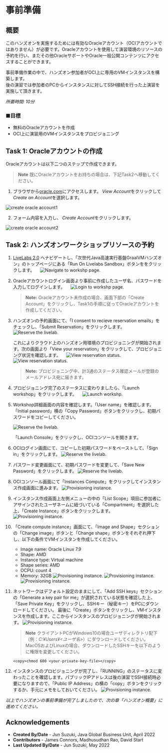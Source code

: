 # 事前準備

## 概要

このハンズオンを実施するためには有効なOracleアカウント（OCIアカウントではありません）が必要です。Oracleアカウントを使用して演習環境のリソースの予約を行い、またその他OracleサポートやOracle一般公開コンテンツにアクセスすることができます。

事前準備作業の中で、ハンズオン参加者がOCI上に専用のVMインスタンスを構築します。  
後の演習では参加者のPCからインスタンスに対してSSH接続を行った上演習を実施して頂きます。

*所要時間: 10分*

### ■目標

* 無料のOracleアカウントを作成
* OCI上に演習用のVMインスタンスをプロビジョニング


## Task 1: Oracleアカウントの作成

Oracleアカウントは以下二つのステップで作成できます。
> **Note** 既にOracleアカウントをお持ちの場合は、下記Task2へ移動してください。  

1. ブラウザから[oracle.com](https://www.oracle.com)にアクセスします。 *View Account*をクリックして *Create an Account*を選択します。

  ![create oracle account1](images/create-account1.png " ")

2. フォーム内容を入力し、 *Create Account*をクリックします。

  ![create oracle account2](images/create-account2.png " ")

## Task 2: ハンズオンワークショップリソースの予約

1. [LiveLabs 2.0](http://developer.oracle.com/livelabs) へナビゲートし、「次世代Java高速実行基盤GraalVMハンズオン」のトップページにある「Run On Livelabs Sandbox」ボタンををクリックします。
　![Navigate to workshp page.](images/livelabs01.png)

2. Oracleアカウントログイン画面より事前に作成したユーザ名、パスワードを入力してログインします。
　![Login to workshp page.](images/run-on-livelabs2.png)

    > **Note:** Oracleアカウント未作成の場合、画面下部の「Create Account」をクリックし、Task1の手順に従ってOracleアカウントを作成してください。

3. ハンズオンの予約画面にて、「I consent to recieve reservation emails」をチェックし、「Submit Reservation」をクリックします。
　![Reserve the livelab.](images/reserve-lab01.png)
   
   これによりクラウド上のハンズオン用環境のプロビジョニングが開始されます。次の画面より「View your reservation」をクリックして、プロビジョニング状況を確認します。
　![View reservation status.](images/livelabs03.png)
  ![View reservation status.](images/livelabs04.png)
    > **Note:** プロビジョニング中、計3通のステータス確認メールが登録のメールアドレス宛に届きます。

4. プロビジョニング完了のステータスに変わりましたら、「Launch workshop」をクリックします。
　![Launch workshp.](images/livelabs05.png)
   

5. Workshop詳細画面の内容を確認します。「User name」を確認します。「Initial password」横の「Copy Password」ボタンをクリックし、初期パスワードをコピーしてください。

    ![Reserve the livelab.](images/reserve-lab02.png)

    「Launch Console」をクリックし、OCIコンソールを開きます。

6. OCIログイン画面にて、コピーした初期パスワードをペーストして、「Sign in」をクリックします。
    ![Reserve the livelab.](images/reserve-lab03.png)

7. パスワード変更画面にて、初期パスワードを変更して、「Save New Password」をクリックします。
    ![Reserve the livelab.](images/reserve-lab04.png)

8. OCIコンソール画面にて「Instances Compute」をクリックしてインスタンス作成画面に進みます。
    ![Provisioning instance.](images/provision-instance01.png)

9. インスタンス作成画面上左側メニューの中の「List Scope」項目に参加者にアサインされたユーザネームに紐づいている「Compartment」を選択した上、「Create Instance」ボタンをクリックします。
    ![Provisioning instance.](images/reserve-lab05.png)

10. 「Create compute instance」画面にて、「Image and Shape」セクションの「Change image」ボタンと「Change shape」ボタンをそれぞれ押下し、以下の条件でVMインスタンを作成してください。
    * Image name: Oracle Linux 7.9
    * Shape: AMD
    * Instance type: Virtual machine
    * Shape series: AMD
    * OCPU: count 4
    * Memory: 32GB
    ![Provisioning instance.](images/provision-instance03.png)
    ![Provisioning instance.](images/provision-instance04.png)
    ![Provisioning instance.](images/provision-instance05.png)

11. ネットワークはデフォルト設定のままにして、「Add SSH keys」セクションの「Generate a key pair for me」が選択されている状態を確認した上、「Save Private Key」をクリックし、SSHキー（秘密キー）をPCにダウンロードしてください。
最後に「Create」ボタンをクリックし、VMインスタンスを作成します。ここからインスタンスのプロビジョニングが開始されます。
    ![Provisioning instance.](images/provision-instance06.png)

    > **Note** クライアントPCがWindows10の場合ユーザディレクトリ配下（例：*C:¥Users¥<ユーザ名>*）にダウンロードしてください。MacOSおよびLinuxの場合、ダウンロードしたSSHキーを以下のように権限を変更してください。  
    ```
    <copy>chmod 600 <your-private-key-file></copy>
    ```

12. インスタンスのプロビジョニングが完了し、「RUNNING」のステータスに変わったことを確認します。パブリックIPアドレスは後の演習でSSH接続時必要になりますので、「Public IP Address」の横の「copy」ボタンをクリックするか、手元にメモをしておいてください。
    ![Provisioning instance.](images/provision-instance07.png)

*以上でハンズオンの事前準備が完了しましたので、次の章「ハンズオン概要」に進めてください。*

## Acknowledgements

- **Created By/Date** - Jun Suzuki, Java Global Business Unit, April 2022
- **Contributors** - James Connors, Madhusudhan Rao, David Start 
- **Last Updated By/Date** - Jun Suzuki, May 2022
